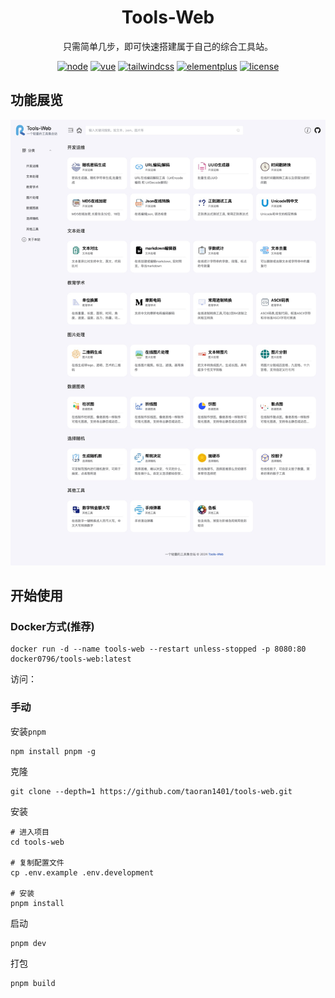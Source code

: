<div align="center">
  <h1 align="center">Tools-Web</h1>
  <p> 只需简单几步，即可快速搭建属于自己的综合工具站。</p> 

[![node](https://img.shields.io/badge/any_text-18.14.2-red?label=node)](node)
[![vue](https://img.shields.io/badge/any_text-3.3.10-origin?label=vue)](vue)
[![tailwindcss](https://img.shields.io/badge/any_text-3.3.5-yellow?label=tailwindcss)](tailwindcss)
[![elementplus](https://img.shields.io/badge/any_text-2.7-blue?label=element-plus)](elementplus)
[![license](https://img.shields.io/github/license/taoran1401/tools-web)](LICENSE)

</div>

## 功能展览

![](/public/index.png)

## 开始使用

### Docker方式(推荐)

```
docker run -d --name tools-web --restart unless-stopped -p 8080:80 docker0796/tools-web:latest
```

访问：

### 手动

安装`pnpm`
```
npm install pnpm -g
```

克隆
```
git clone --depth=1 https://github.com/taoran1401/tools-web.git
```

安装
```
# 进入项目
cd tools-web

# 复制配置文件
cp .env.example .env.development

# 安装
pnpm install
```

启动
```
pnpm dev
```

打包
```
pnpm build
```